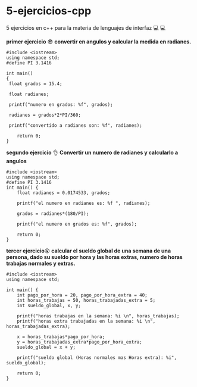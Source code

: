 # 5-ejercicios-cpp
5 ejercicios en c++ para la materia de lenguajes de interfaz :computer: :computer:

**primer ejercicio** :sunglasses:
**convertir en angulos y calcular la medida en radianes.**

```
#include <iostream>
using namespace std;
#define PI 3.1416 

int main() 
{
 float grados = 15.4; 
 
 float radianes;
 
 printf("numero en grados: %f", grados);
 
 radianes = grados*2*PI/360;
 
 printf("convertido a radianes son: %f", radianes); 
 
 	return 0;
}
```


**segundo ejercicio** :ok_hand:
**Convertir un numero de radianes y calcularlo a angulos**

```
#include <iostream>
using namespace std;
#define PI 3.1416
int main() {
    float radianes = 0.0174533, grados;  
    
    printf("el numero en radianes es: %f ", radianes);  
    
    grados = radianes*(180/PI);   
    
    printf("el numero en grados es: %f", grados);
    
	return 0;
}
```
**tercer ejercicio**:dizzy_face:
**calcular el sueldo global de una semana de una persona, dado su sueldo por hora y las horas extras, numero de horas trabajas normales y extras.**

```
#include <iostream>
using namespace std;

int main() {
    int pago_por_hora = 20, pago_por_hora_extra = 40;
    int horas_trabajas = 50, horas_trabajadas_extra = 5;
    int sueldo_global, x, y;
    
    printf("horas trabajas en la semana: %i \n", horas_trabajas);
    printf("horas extra trabajadas en la semana: %i \n", horas_trabajadas_extra);

    x = horas_trabajas*pago_por_hora;
    y = horas_trabajadas_extra*pago_por_hora_extra;
    sueldo_global = x + y;
    
    printf("sueldo global (Horas normales mas Horas extra): %i", sueldo_global);
    
	return 0;
}
```
